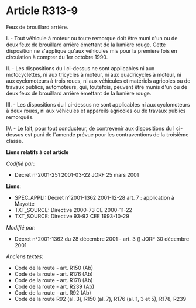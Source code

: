 # Article R313-9

Feux de brouillard arrière.

I. - Tout véhicule à moteur ou toute remorque doit être muni d'un ou de deux feux de brouillard arrière émettant de la
lumière rouge. Cette disposition ne s'applique qu'aux véhicules mis pour la première fois en circulation à compter du 1er
octobre 1990.

II. - Les dispositions du I ci-dessus ne sont applicables ni aux motocyclettes, ni aux tricycles à moteur, ni aux
quadricycles à moteur, ni aux cyclomoteurs à trois roues, ni aux véhicules et matériels agricoles ou de travaux publics,
automoteurs, qui, toutefois, peuvent être munis d'un ou de deux feux de brouillard arrière émettant de la lumière rouge.

III. - Les dispositions du I ci-dessus ne sont applicables ni aux cyclomoteurs à deux roues, ni aux véhicules et appareils
agricoles ou de travaux publics remorqués.

IV. - Le fait, pour tout conducteur, de contrevenir aux dispositions du I ci-dessus est puni de l'amende prévue pour les
contraventions de la troisième classe.

**Liens relatifs à cet article**

_Codifié par_:

  - Décret n°2001-251 2001-03-22 JORF 25 mars 2001

**Liens**:

  - SPEC_APPLI: Décret n°2001-1362 2001-12-28 art. 7 : application à Mayotte
  - TXT_SOURCE: Directive 2000-73 CE 2000-11-22
  - TXT_SOURCE: Directive 93-92 CEE 1993-10-29

_Modifié par_:

  - Décret n°2001-1362 du 28 décembre 2001 - art. 3 () JORF 30 décembre 2001

_Anciens textes_:

  - Code de la route - art. R150 (Ab)
  - Code de la route - art. R176 (Ab)
  - Code de la route - art. R178 (Ab)
  - Code de la route - art. R239 (Ab)
  - Code de la route - art. R92 (Ab)
  - Code de la route R92 (al. 3), R150 (al. 7), R176 (al. 1, 3 et 5), R178, R239
